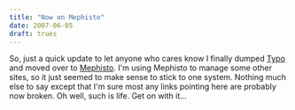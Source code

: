 ```yaml
---
title: "Now on Mephisto"
date: 2007-06-05
draft: trues
---
```


So, just a quick update to let anyone who cares know I finally dumped [Typo](https://web.archive.org/web/20071226040630/http://typosphere.org/) and moved over to [Mephisto](https://web.archive.org/web/20071226040630/http://mephistoblog.com/). I'm using Mephisto to manage some other sites, so it just seemed to make sense to stick to one system. Nothing much else to say except that I'm sure most any links pointing here are probably now broken. Oh well, such is life. Get on with it...
